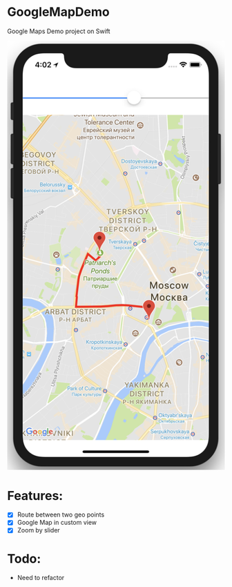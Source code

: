 # GoogleMapDemo
Google Maps Demo project on Swift

<img src="screenshots/route.png" alt="Google maps route"  />

# Features:
- [x] Route between two geo points  
- [x] Google Map in custom view  
- [x] Zoom by slider  

# Todo:
- Need to refactor
